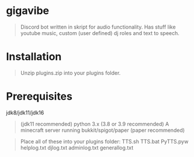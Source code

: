 # gigavibe
> Discord bot written in skript for audio functionality.
> Has stuff like youtube music, custom (user defined) dj roles and text to speech. 

# Installation
> Unzip plugins.zip into your plugins folder.

# Prerequisites
jdk8/jdk11/jdk16 
> (jdk11 recommended)
python 3.x 
> (3.8 or 3.9 recommended)
A minecraft server running bukkit/spigot/paper
> (paper recommended)

> Place all of these into your plugins folder:
TTS.sh
TTS.bat
PyTTS.pyw
helplog.txt
djlog.txt
adminlog.txt
generallog.txt
